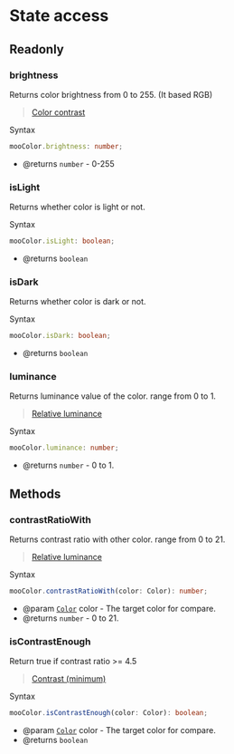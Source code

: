 # State access

## Readonly

### brightness

Returns color brightness from 0 to 255. (It based RGB)

> [Color contrast](https://www.w3.org/TR/AERT/#color-contrast)

Syntax

``` ts
mooColor.brightness: number;
```

- @returns `number` - 0-255

### isLight

Returns whether color is light or not.

Syntax

``` ts
mooColor.isLight: boolean;
```

- @returns `boolean`

### isDark

Returns whether color is dark or not.

Syntax

``` ts
mooColor.isDark: boolean;
```

- @returns `boolean`

### luminance

Returns luminance value of the color. range from 0 to 1.

> [Relative luminance](https://www.w3.org/TR/2008/REC-WCAG20-20081211/#relativeluminancedef)

Syntax

``` ts
mooColor.luminance: number;
```

- @returns `number` - 0 to 1.

## Methods

### contrastRatioWith

Returns contrast ratio with other color. range from 0 to 21.

> [Relative luminance](https://www.w3.org/TR/2008/REC-WCAG20-20081211/#relativeluminancedef)

Syntax

``` ts
mooColor.contrastRatioWith(color: Color): number;
```

- @param [`Color`](setter.md#color-data) color - The target color for compare.
- @returns `number` - 0 to 21.

### isContrastEnough

Return true if contrast ratio >= 4.5

> [Contrast (minimum)](https://www.w3.org/WAI/WCAG20/quickref/#qr-visual-audio-contrast-contrast)

Syntax

``` ts
mooColor.isContrastEnough(color: Color): boolean;
```

- @param [`Color`](setter.md#color-data) color - The target color for compare.
- @returns `boolean`
